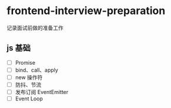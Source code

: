 # frontend-interview-preparation
记录面试前做的准备工作



## js 基础

- [ ] Promise
- [ ] bind、call、apply
- [ ] new 操作符
- [ ] 防抖、节流
- [ ] 发布订阅 EventEmitter
- [ ] Event Loop